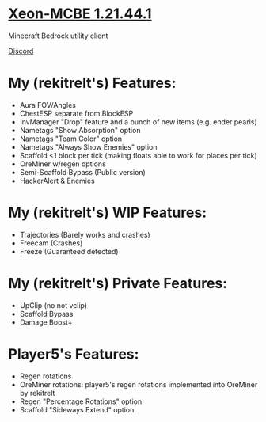 # [Xeon-MCBE 1.21.44.1](https://github.com/rekitrelt/Xeon-MCBE/releases/latest/download/Xeon.dll)
Minecraft Bedrock utility client

[Discord](https://discord.gg/N9rvmmXVR2)

# My (rekitrelt's) Features:
- Aura FOV/Angles
- ChestESP separate from BlockESP
- InvManager "Drop" feature and a bunch of new items (e.g. ender pearls)
- Nametags "Show Absorption" option
- Nametags "Team Color" option
- Nametags "Always Show Enemies" option
- Scaffold <1 block per tick (making floats able to work for places per tick)
- OreMiner w/regen options
- Semi-Scaffold Bypass (Public version)
- HackerAlert & Enemies
# My (rekitrelt's) WIP Features:
- Trajectories (Barely works and crashes)
- Freecam (Crashes)
- Freeze (Guaranteed detected)
# My (rekitrelt's) Private Features:
- UpClip (no not vclip)
- Scaffold Bypass
- Damage Boost+
  
# Player5's Features:
- Regen rotations
- OreMiner rotations: player5's regen rotations implemented into OreMiner by rekitrelt
- Regen "Percentage Rotations" option
- Scaffold "Sideways Extend" option
